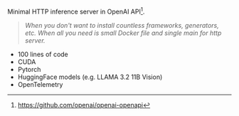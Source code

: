 Minimal HTTP inference server in OpenAI API[^1].

> _When you don't want to install countless frameworks, generators, etc. When all you need is small Docker file and single main for http server._

- 100 lines of code
- CUDA
- Pytorch
- HuggingFace models (e.g. LLAMA 3.2 11B Vision)
- OpenTelemetry

[^1]: https://github.com/openai/openai-openapi
